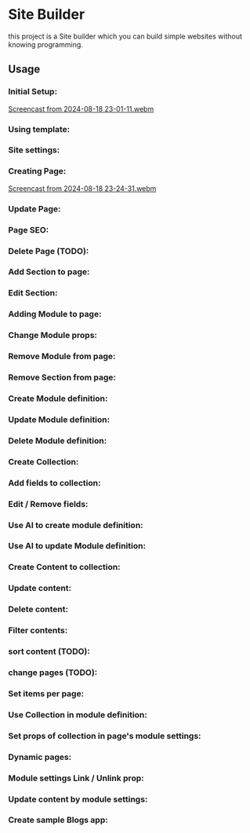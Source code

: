 # Site Builder
this project is a Site builder which you can build simple websites without knowing programming.

## Usage
### Initial Setup:
[Screencast from 2024-08-18 23-01-11.webm](https://github.com/user-attachments/assets/c75a926f-21d7-470f-a73b-fc100eb091c2)

### Using template:

### Site settings:

### Creating Page:
[Screencast from 2024-08-18 23-24-31.webm](https://github.com/user-attachments/assets/b4f4062e-a17e-40ce-a0c3-b4adc240c36e)

### Update Page:

### Page SEO:

### Delete Page (TODO):

### Add Section to page:

### Edit Section:

### Adding Module to page:

### Change Module props:

### Remove Module from page:

### Remove Section from page:

### Create Module definition:

### Update Module definition:

### Delete Module definition:

### Create Collection:

### Add fields to collection:

### Edit / Remove fields:

### Use AI to create module definition:

### Use AI to update Module definition:

### Create Content to collection:

### Update content:

### Delete content:

### Filter contents:

### sort content (TODO):

### change pages (TODO):

### Set items per page:

### Use Collection in module definition:

### Set props of collection in page's module settings:

### Dynamic pages:

### Module settings Link / Unlink prop:

### Update content by module settings:

### Create sample Blogs app:

